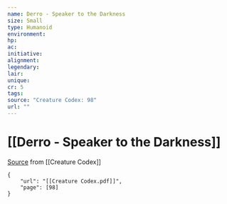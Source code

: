 ```yaml
---
name: Derro - Speaker to the Darkness
size: Small
type: Humanoid
environment: 
hp: 
ac: 
initiative: 
alignment: 
legendary: 
lair: 
unique: 
cr: 5
tags: 
source: "Creature Codex: 98"
url: ""
---
```

# [[Derro - Speaker to the Darkness]]

[Source](zotero://open-pdf/library/items/NTNKJRHG?page=98) from [[Creature Codex]]

```pdf
{
	"url": "[[Creature Codex.pdf]]",
	"page": [98]
}
```

